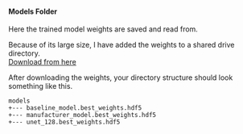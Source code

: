 #### Models Folder

Here the trained model weights are saved and read from.   

Because of its large size, I have added the weights to a shared drive directory.   
[Download from here](https://drive.google.com/drive/folders/0B_bpWvKYhV_zT1BHUjU3eUlrYjQ?usp=sharing)

After downloading the weights, your directory structure should look something like this.   
```
models
+--- baseline_model.best_weights.hdf5
+--- manufacturer_model.best_weights.hdf5
+--- unet_128.best_weights.hdf5
```